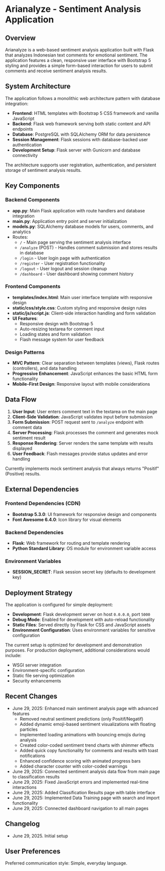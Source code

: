 # Arianalyze - Sentiment Analysis Application

## Overview

Arianalyze is a web-based sentiment analysis application built with Flask that analyzes Indonesian text comments for emotional sentiment. The application features a clean, responsive user interface with Bootstrap 5 styling and provides a simple form-based interaction for users to submit comments and receive sentiment analysis results.

## System Architecture

The application follows a monolithic web architecture pattern with database integration:

- **Frontend**: HTML templates with Bootstrap 5 CSS framework and vanilla JavaScript
- **Backend**: Flask web framework serving both static content and API endpoints
- **Database**: PostgreSQL with SQLAlchemy ORM for data persistence
- **Session Management**: Flask sessions with database-backed user authentication
- **Development Setup**: Flask server with Gunicorn and database connectivity

The architecture supports user registration, authentication, and persistent storage of sentiment analysis results.

## Key Components

### Backend Components
- **app.py**: Main Flask application with route handlers and database integration
- **main.py**: Application entry point and server initialization
- **models.py**: SQLAlchemy database models for users, comments, and analytics
- Routes:
  - `/` - Main page serving the sentiment analysis interface
  - `/analyze` (POST) - Handles comment submission and stores results in database
  - `/login` - User login page with authentication
  - `/register` - User registration functionality
  - `/logout` - User logout and session cleanup
  - `/dashboard` - User dashboard showing comment history

### Frontend Components
- **templates/index.html**: Main user interface template with responsive design
- **static/css/style.css**: Custom styling and responsive design rules
- **static/js/script.js**: Client-side interaction handling and form validation
- **UI Features**:
  - Responsive design with Bootstrap 5
  - Auto-resizing textarea for comment input
  - Loading states and form validation
  - Flash message system for user feedback

### Design Patterns
- **MVC Pattern**: Clear separation between templates (views), Flask routes (controllers), and data handling
- **Progressive Enhancement**: JavaScript enhances the basic HTML form functionality
- **Mobile-First Design**: Responsive layout with mobile considerations

## Data Flow

1. **User Input**: User enters comment text in the textarea on the main page
2. **Client-Side Validation**: JavaScript validates input before submission
3. **Form Submission**: POST request sent to `/analyze` endpoint with comment data
4. **Server Processing**: Flask processes the comment and generates mock sentiment result
5. **Response Rendering**: Server renders the same template with results displayed
6. **User Feedback**: Flash messages provide status updates and error handling

Currently implements mock sentiment analysis that always returns "Positif" (Positive) results.

## External Dependencies

### Frontend Dependencies (CDN)
- **Bootstrap 5.3.0**: UI framework for responsive design and components
- **Font Awesome 6.4.0**: Icon library for visual elements

### Backend Dependencies
- **Flask**: Web framework for routing and template rendering
- **Python Standard Library**: OS module for environment variable access

### Environment Variables
- **SESSION_SECRET**: Flask session secret key (defaults to development key)

## Deployment Strategy

The application is configured for simple deployment:

- **Development**: Flask development server on host `0.0.0.0`, port `5000`
- **Debug Mode**: Enabled for development with auto-reload functionality
- **Static Files**: Served directly by Flask for CSS and JavaScript assets
- **Environment Configuration**: Uses environment variables for sensitive configuration

The current setup is optimized for development and demonstration purposes. For production deployment, additional considerations would include:
- WSGI server integration
- Environment-specific configuration
- Static file serving optimization
- Security enhancements

## Recent Changes

- June 29, 2025: Enhanced main sentiment analysis page with advanced features
  - Removed neutral sentiment predictions (only Positif/Negatif)
  - Added dynamic emoji-based sentiment visualizations with floating particles
  - Implemented loading animations with bouncing emojis during analysis
  - Created color-coded sentiment trend charts with shimmer effects
  - Added quick copy functionality for comments and results with toast notifications
  - Enhanced confidence scoring with animated progress bars
  - Added character counter with color-coded warnings
- June 29, 2025: Connected sentiment analysis data flow from main page to classification results
- June 29, 2025: Fixed JavaScript errors and implemented real-time interactions
- June 29, 2025: Added Classification Results page with table interface
- June 29, 2025: Implemented Data Training page with search and import functionality
- June 29, 2025: Connected dashboard navigation to all main pages

## Changelog

- June 29, 2025. Initial setup

## User Preferences

Preferred communication style: Simple, everyday language.